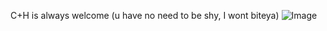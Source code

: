C+H is always welcome (u have no need to be shy, I wont biteya)
![Image](https://github.com/user-attachments/assets/14b67f95-880e-4449-b554-cbc1bb45b274)
